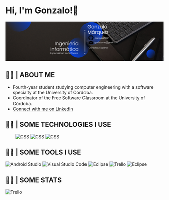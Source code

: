 # Hi, I'm Gonzalo!👋
<picture>
  <source media="(prefers-color-scheme: dark)" srcset="https://raw.githubusercontent.com/marquez2002/marquez2002/main/Banner%20Github.png">
  <source media="(prefers-color-scheme: light)" srcset="https://raw.githubusercontent.com/marquez2002/marquez2002/main/Banner%20Github.png">
  <img alt="Shows a banner of my profile." src="https://raw.githubusercontent.com/marquez2002/marquez2002/main/Banner%20Github.png">
</picture>

## 👨‍💻 | ABOUT ME
 - Fourth-year student studying computer engineering with a software specialty at the University of Córdoba.
 - Coordinator of the Free Software Classroom at the University of Córdoba.
 - [Connect with me on LinkedIn](https://www.linkedin.com/in/gonzalo-márquez)
 ## 👨‍💻 | SOME TECHNOLOGIES I USE
<picture>
  <source media="(prefers-color-scheme: dark)" srcset="https://img.shields.io/badge/C-00599C?style=for-the-badge&logo=c&logoColor=white">
  <source media="(prefers-color-scheme: light)" srcset="https://img.shields.io/badge/C-00599C?style=for-the-badge&logo=c&logoColor=white ">
  <img alt="" src="https://user-images.githubusercontent.com/25423296/163456779-a8556205-d0a5-45e2-ac17-42d089e3c3f8.png">
</picture>

<picture>
  <source media="(prefers-color-scheme: dark)" srcset="https://img.shields.io/badge/C%2B%2B-00599C?style=for-the-badge&logo=c%2B%2B&logoColor=white">
  <source media="(prefers-color-scheme: light)" srcset="https://img.shields.io/badge/C%2B%2B-00599C?style=for-the-badge&logo=c%2B%2B&logoColor=white">
  <img alt="" src="https://img.shields.io/badge/C%2B%2B-00599C?style=for-the-badge&logo=c%2B%2B&logoColor=white">
</picture>

<picture>
  <source media="(prefers-color-scheme: dark)" srcset="https://img.shields.io/badge/Flutter-02569B?style=for-the-badge&logo=flutter&logoColor=white">
  <source media="(prefers-color-scheme: light)" srcset="https://img.shields.io/badge/Flutter-02569B?style=for-the-badge&logo=flutter&logoColor=white">
  <img alt="" src="https://img.shields.io/badge/Flutter-02569B?style=for-the-badge&logo=flutter&logoColor=white">
</picture>

<picture>
  <source media="(prefers-color-scheme: dark)" srcset="https://img.shields.io/badge/MySQL-005C84?style=for-the-badge&logo=mysql&logoColor=white">
  <source media="(prefers-color-scheme: light)" srcset="https://img.shields.io/badge/MySQL-005C84?style=for-the-badge&logo=mysql&logoColor=white">
  <img alt="" src="https://img.shields.io/badge/MySQL-005C84?style=for-the-badge&logo=mysql&logoColor=white">
</picture>

<picture>
  <source media="(prefers-color-scheme: dark)" srcset="https://img.shields.io/badge/Apache-D22128?style=for-the-badge&logo=Apache&logoColor=white">
  <source media="(prefers-color-scheme: light)" srcset="https://img.shields.io/badge/Apache-D22128?style=for-the-badge&logo=Apache&logoColor=white">
  <img alt="" src="https://img.shields.io/badge/Apache-D22128?style=for-the-badge&logo=Apache&logoColor=white">
</picture>

<picture>
  <source media="(prefers-color-scheme: dark)" srcset="https://img.shields.io/badge/Java-ED8B00?style=for-the-badge&logo=openjdk&logoColor=white">
  <source media="(prefers-color-scheme: light)" srcset="https://img.shields.io/badge/Java-ED8B00?style=for-the-badge&logo=openjdk&logoColor=white">
  <img alt="" src="https://img.shields.io/badge/Java-ED8B00?style=for-the-badge&logo=openjdk&logoColor=white">
</picture>

<picture>
  <source media="(prefers-color-scheme: dark)" srcset="https://img.shields.io/badge/React_Native-20232A?style=for-the-badge&logo=react&logoColor=61DAFB">
  <source media="(prefers-color-scheme: light)" srcset="https://img.shields.io/badge/React_Native-20232A?style=for-the-badge&logo=react&logoColor=61DAFB">
  <img alt="" src="https://img.shields.io/badge/React_Native-20232A?style=for-the-badge&logo=react&logoColor=61DAFB">
</picture>

<picture>
  <source media="(prefers-color-scheme: dark)" srcset="https://img.shields.io/badge/Python-3776AB?style=for-the-badge&logo=python&logoColor=white">
  <source media="(prefers-color-scheme: light)" srcset="https://img.shields.io/badge/Python-3776AB?style=for-the-badge&logo=python&logoColor=white">
  <img alt="" src="https://img.shields.io/badge/Python-3776AB?style=for-the-badge&logo=python&logoColor=white">
</picture>

<picture>
  <source media="(prefers-color-scheme: dark)" srcset="https://img.shields.io/badge/HTML-239120?style=for-the-badge&logo=html5&logoColor=white">
  <source media="(prefers-color-scheme: light)" srcset="https://img.shields.io/badge/HTML-239120?style=for-the-badge&logo=html5&logoColor=white">
  <img alt="CSS" src="https://img.shields.io/badge/HTML-239120?style=for-the-badge&logo=html5&logoColor=white">
</picture>

<picture>
  <source media="(prefers-color-scheme: dark)" srcset="https://img.shields.io/badge/CSS-239120?&style=for-the-badge&logo=css3&logoColor=white">
  <source media="(prefers-color-scheme: light)" srcset="https://img.shields.io/badge/CSS-239120?&style=for-the-badge&logo=css3&logoColor=white">
  <img alt="CSS" src="https://img.shields.io/badge/CSS-239120?&style=for-the-badge&logo=css3&logoColor=white">
</picture>

<picture>
  <source media="(prefers-color-scheme: dark)" srcset="https://img.shields.io/badge/JavaScript-323330?style=for-the-badge&logo=javascript&logoColor=F7DF1E">
  <source media="(prefers-color-scheme: light)" srcset="https://img.shields.io/badge/JavaScript-323330?style=for-the-badge&logo=javascript&logoColor=F7DF1E">
  <img alt="CSS" src="https://img.shields.io/badge/JavaScript-323330?style=for-the-badge&logo=javascript&logoColor=F7DF1E">
</picture>

 ## 👨‍💻 | SOME TOOLS I USE
 <picture>
  <source media="(prefers-color-scheme: dark)" srcset="https://img.shields.io/badge/Android_Studio-3DDC84?style=for-the-badge&logo=android-studio&logoColor=white">
  <source media="(prefers-color-scheme: light)" srcset="https://img.shields.io/badge/Android_Studio-3DDC84?style=for-the-badge&logo=android-studio&logoColor=white">
  <img alt="Android Studio" src="https://img.shields.io/badge/Android_Studio-3DDC84?style=for-the-badge&logo=android-studio&logoColor=white">
</picture>

<picture>
  <source media="(prefers-color-scheme: dark)" srcset="https://img.shields.io/badge/Visual_Studio_Code-0078D4?style=for-the-badge&logo=visual%20studio%20code&logoColor=white">
  <source media="(prefers-color-scheme: light)" srcset="https://img.shields.io/badge/Visual_Studio_Code-0078D4?style=for-the-badge&logo=visual%20studio%20code&logoColor=white">
  <img alt="Visual Studio Code" src="https://img.shields.io/badge/Visual_Studio_Code-0078D4?style=for-the-badge&logo=visual%20studio%20code&logoColor=white">
</picture>

<picture>
  <source media="(prefers-color-scheme: dark)" srcset="https://img.shields.io/badge/Eclipse-2C2255?style=for-the-badge&logo=eclipse&logoColor=white">
  <source media="(prefers-color-scheme: light)" srcset="https://img.shields.io/badge/Eclipse-2C2255?style=for-the-badge&logo=eclipse&logoColor=white">
  <img alt="Eclipse" src="https://img.shields.io/badge/Eclipse-2C2255?style=for-the-badge&logo=eclipse&logoColor=white">
</picture>

<picture>
  <source media="(prefers-color-scheme: dark)" srcset="https://img.shields.io/badge/Trello-0052CC?style=for-the-badge&logo=trello&logoColor=white">
  <source media="(prefers-color-scheme: light)" srcset="https://img.shields.io/badge/Trello-0052CC?style=for-the-badge&logo=trello&logoColor=white">
  <img alt="Trello" src="https://img.shields.io/badge/Trello-0052CC?style=for-the-badge&logo=trello&logoColor=white">
</picture>

<picture>
  <source media="(prefers-color-scheme: dark)" srcset="https://img.shields.io/badge/Canva-%2300C4CC.svg?&style=for-the-badge&logo=Canva&logoColor=white">
  <source media="(prefers-color-scheme: light)" srcset="https://img.shields.io/badge/Canva-%2300C4CC.svg?&style=for-the-badge&logo=Canva&logoColor=white">
  <img alt="Eclipse" src="https://img.shields.io/badge/Canva-%2300C4CC.svg?&style=for-the-badge&logo=Canva&logoColor=white">
</picture>

## 👨‍💻 | SOME STATS

<picture>
  <source media="(prefers-color-scheme: dark)" srcset="https://github-readme-stats.vercel.app/api/top-langs/?username=marquez2002&layout=compact&theme=vision-friendly-ligth">
  <source media="(prefers-color-scheme: light)" srcset="https://github-readme-stats.vercel.app/api/top-langs/?username=marquez2002&layout=compact&theme=vision-friendly-dark">
  <img alt="Trello" src="https://github-readme-stats.vercel.app/api/top-langs/?username=marquez2002&layout=compact&theme=vision-friendly-dark">  
</picture>
